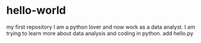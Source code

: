 # hello-world
my first repository
I am a python lover and now work as a data analyst.  I am trying to learn more about data analysis and coding in python.
add hello.py